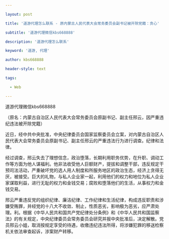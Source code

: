 ---
layout: post
title: '道游代理怎么联系 - 原内蒙古人民代表大会常务委员会副书记被开除党籍：贪心'
subtitle: '道游代理微信kbs668888'
description: '道游代理怎么联系'
keyword: '道游, 代理'
author: kbs668888
header-style: text
tags:
  - Web
---
道游代理微信kbs668888

（原名：内蒙古自治区人民代表大会常务委员会原副书记、副主任邢云，因严重违纪违法被开除党籍）

近日，经中共中央批准，中央纪律委员会国家监察委员会立案，对内蒙古自治区人民代表大会常务委员会原副书记、副主任邢云的严重违法行为进行调查。纪律和法律。

经过调查，邢云失去了理想信念，政治堕落，长期利用职务优势，在升职、调动工作等方面为他人谋福利。他非法收受他人巨额财产，提拔和调整干部，违反规定干预司法活动，严重破坏党的选人用人制度和所服务地区的政治生态，经济上贪得无厌，被接受。巨大的礼物，与私人企业家一起，利用他们的权力和地位为私人企业家谋取利益，进行无耻的权力和金钱交易；腐败和堕落他们的生活，从事权力和金钱交易。

邢云严重违反党的组织纪律、廉洁纪律、工作纪律和生活纪律，构成违反职责和涉嫌受贿罪，并经党的十八大不收敛、制止，性质恶劣，影响极为恶劣，应严肃处理。利。根据《中华人民共和国共产党纪律处分条例》和《中华人民共和国监察法》的有关规定，中央纪律委员会常务委员会研究并报中央批准后，决定解散。党员邢云小姐，取消按规定享受的待遇，收缴违纪违法所得，将涉嫌犯罪的移送检察机关依法审查起诉，涉案财产转移。

